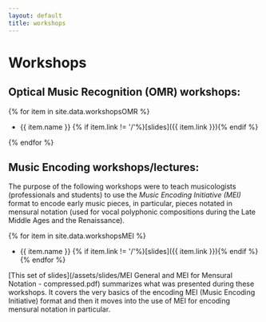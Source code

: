 ```yaml
---
layout: default
title: workshops
---
```

# Workshops

## Optical Music Recognition (OMR) workshops:
{% for item in site.data.workshopsOMR %}
- <p>{{ item.name }} {% if item.link != '/'%}[slides]({{ item.link }}){% endif %}</p>
{% endfor %}

## Music Encoding workshops/lectures:
The purpose of the following workshops were to teach musicologists (professionals and students) to use the _Music Encoding Initiative (MEI)_ format to encode early music pieces, in particular, pieces notated in mensural notation (used for vocal polyphonic compositions during the Late Middle Ages and the Renaissance).

{% for item in site.data.workshopsMEI %}
- {{ item.name }} {% if item.link != '/'%}[slides]({{ item.link }}){% endif %}
{% endfor %}

[This set of slides](/assets/slides/MEI General and MEI for Mensural Notation - compressed.pdf) summarizes what was presented during these workshops. It covers the very basics of the encoding MEI (Music Encoding Initiative) format and then it moves into the use of MEI for encoding mensural notation in particular.
